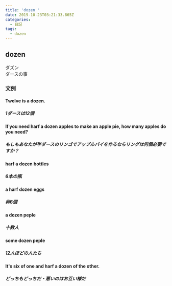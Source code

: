 ```yaml
---
title: 'dozen '
date: 2019-10-23T03:21:33.865Z
categories:
  - 日記
tags:
  - dozen
---
```

## dozen
ダズン   
ダースの事   
### 文例
#### Twelve is a dozen.
##### 1ダースは12個
#### If you need harf a dozen apples to make an apple pie, how many apples do you need?
##### もしもあなたが半ダースのリンゴでアップルパイを作るならリングは何個必要ですか？
#### harf a dozen bottles
##### 6本の瓶
#### a harf dozen eggs
##### 卵6個
#### a dozen peple
##### 十数人
#### some dozen peple
##### 12人ほどの人たち
#### It's six of one and harf a dozen of the other.
##### どっちもどっちだ・悪いのはお互い様だ


